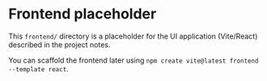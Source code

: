 # Frontend placeholder

This `frontend/` directory is a placeholder for the UI application (Vite/React) described in the project notes.

You can scaffold the frontend later using `npm create vite@latest frontend --template react`.
